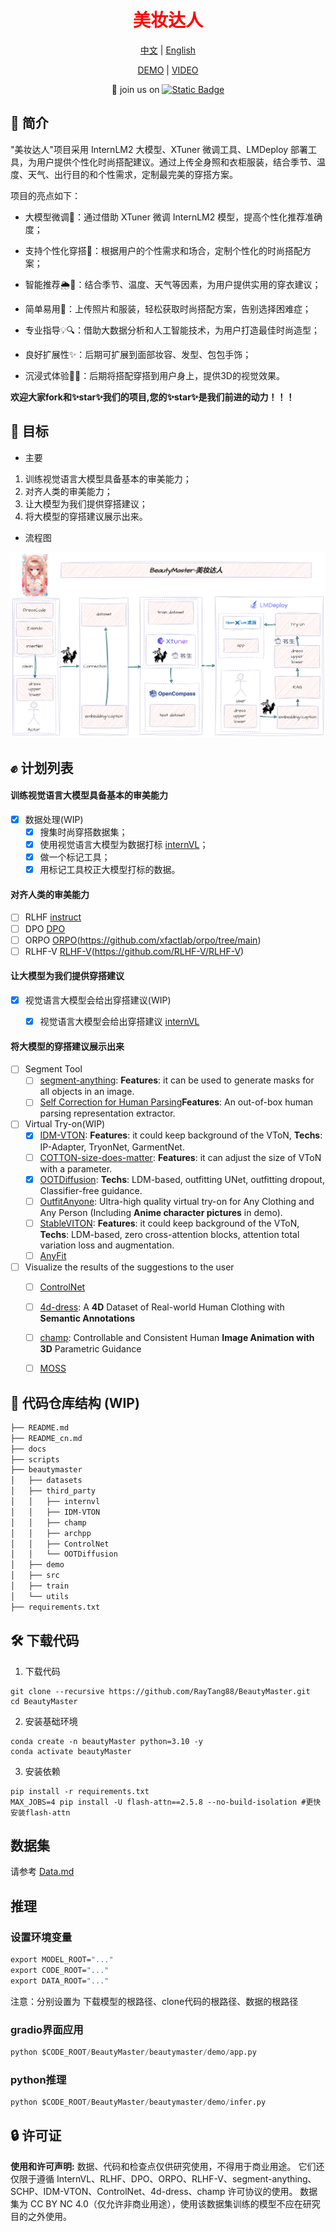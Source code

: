 <div align="center">

  <h1 style="color: #FF0000;"> 美妆达人</h1>
  
  [中文](README.md) | [English](README_en.md)

  [DEMO](https://openxlab.org.cn/apps/detail/raytang88/BeautyMaster-OpenXLab) | [VIDEO](https://www.bilibili.com/video/BV1Vz421b7D3)

  👋 join us on [![Static Badge](https://img.shields.io/badge/-grey?style=social&logo=wechat&label=WeChat)](./assets/wechat.jpg)

</div>

## 📘 简介
"美妆达人"项目采用 InternLM2 大模型、XTuner 微调工具、LMDeploy 部署工具，为用户提供个性化时尚搭配建议。通过上传全身照和衣柜服装，结合季节、温度、天气、出行目的和个性需求，定制最完美的穿搭方案。

项目的亮点如下：

- 大模型微调🔧：通过借助 XTuner 微调 InternLM2 模型，提高个性化推荐准确度；

- 支持个性化穿搭👗：根据用户的个性需求和场合，定制个性化的时尚搭配方案；

- 智能推荐🌦️📅：结合季节、温度、天气等因素，为用户提供实用的穿衣建议；

- 简单易用📸：上传照片和服装，轻松获取时尚搭配方案，告别选择困难症；

- 专业指导💡🔍：借助大数据分析和人工智能技术，为用户打造最佳时尚造型；

- 良好扩展性✨：后期可扩展到面部妆容、发型、包包手饰；

- 沉浸式体验🎨🌟：后期将搭配穿搭到用户身上，提供3D的视觉效果。

**欢迎大家fork和✨star✨我们的项目,您的✨star✨是我们前进的动力！！！**

## 💪 目标

- 主要
1. 训练视觉语言大模型具备基本的审美能力；
2. 对齐人类的审美能力；
3. 让大模型为我们提供穿搭建议；
4. 将大模型的穿搭建议展示出来。

- 流程图

<p align="center">
    <img src="./assets/BeautyMaster.png" alt="alt text">
</p>


## ✊ 计划列表

#### 训练视觉语言大模型具备基本的审美能力
- [x] 数据处理(WIP)
  - [x] 搜集时尚穿搭数据集；
  - [x] 使用视觉语言大模型为数据打标 [internVL](https://internvl.opengvlab.com/)；
  - [x] 做一个标记工具；
  - [x] 用标记工具校正大模型打标的数据。

#### 对齐人类的审美能力

- [ ] RLHF [instruct](https://arxiv.org/pdf/2203.02155.pdf)
- [ ] DPO [DPO](https://arxiv.org/abs/2305.18290)
- [ ] ORPO [ORPO](https://arxiv.org/abs/2403.07691)(https://github.com/xfactlab/orpo/tree/main)
- [ ] RLHF-V [RLHF-V](https://arxiv.org/abs/2312.00849)(https://github.com/RLHF-V/RLHF-V)

#### 让大模型为我们提供穿搭建议
- [x] 视觉语言大模型会给出穿搭建议(WIP)
  - [x] 视觉语言大模型会给出穿搭建议 [internVL](https://internvl.opengvlab.com/)


#### 将大模型的穿搭建议展示出来

- [ ] Segment Tool
  - [ ] [segment-anything](https://github.com/facebookresearch/segment-anything): **Features**: it can be used to generate masks for all objects in an image.
  - [ ] [Self Correction for Human Parsing](https://github.com/TannedCung/SCHP)**Features**: An out-of-box human parsing representation extractor.
- [ ] Virtual Try-on(WIP)
  - [x] [IDM-VTON](https://github.com/yisol/IDM-VTON): **Features**: it could keep background of the VToN, **Techs**: IP-Adapter, TryonNet, GarmentNet.
  - [ ] [COTTON-size-does-matter](https://github.com/cotton6/COTTON-size-does-matter): **Features**: it can adjust the size of VToN with a parameter.
  - [x] [OOTDiffusion](https://github.com/levihsu/OOTDiffusion): **Techs**: LDM-based, outfitting UNet, outfitting dropout, Classifier-free guidance.
  - [ ] [OutfitAnyone](https://github.com/HumanAIGC/OutfitAnyone): Ultra-high quality virtual try-on for Any Clothing and Any Person (Including **Anime character pictures** in demo).
  - [ ] [StableVITON](https://github.com/rlawjdghek/StableVITON): **Features**: it could keep background of the VToN, **Techs**: LDM-based, zero cross-attention blocks, attention total variation loss and augmentation.
  - [ ] [AnyFit](https://colorful-liyu.github.io/anyfit-page/)

- [ ] Visualize the results of the suggestions to the user
  - [ ] [ControlNet](https://github.com/lllyasviel/ControlNet)
  - [ ] [4d-dress](https://github.com/eth-ait/4d-dress): A **4D** Dataset of Real-world Human Clothing with **Semantic Annotations**
  - [ ] [champ](https://github.com/fudan-generative-vision/champ): Controllable and Consistent Human **Image Animation with 3D** Parametric Guidance
  - [ ] [MOSS](https://github.com/3DHumanRehab/MOSS)


## 📂 代码仓库结构 (WIP)

```Bash
├── README.md
├── README_cn.md
├── docs
├── scripts
├── beautymaster
│   ├── datasets
│   ├── third_party
│   │   ├── internvl
│   │   ├── IDM-VTON                     
│   │   ├── champ
│   │   ├── archpp
│   │   ├── ControlNet
│   │   └── OOTDiffusion
│   ├── demo
│   ├── src
│   ├── train     
│   └── utils
├── requirements.txt
```

## 🛠️ 下载代码

1. 下载代码
```
git clone --recursive https://github.com/RayTang88/BeautyMaster.git
cd BeautyMaster
```
2. 安装基础环境
```
conda create -n beautyMaster python=3.10 -y
conda activate beautyMaster

```
3. 安装依赖
```
pip install -r requirements.txt
MAX_JOBS=4 pip install -U flash-attn==2.5.8 --no-build-isolation #更快安装flash-attn
```


## 数据集
请参考 [Data.md](docs/Data.md)


## 推理

### 设置环境变量
```cmd
export MODEL_ROOT="..."
export CODE_ROOT="..."
export DATA_ROOT="..."
```

注意：分别设置为 下载模型的根路径、clone代码的根路径、数据的根路径
### gradio界面应用
```Python
python $CODE_ROOT/BeautyMaster/beautymaster/demo/app.py
```

### python推理
```Python
python $CODE_ROOT/BeautyMaster/beautymaster/demo/infer.py
```

## 🔒 许可证
**使用和许可声明:** 数据、代码和检查点仅供研究使用，不得用于商业用途。 它们还仅限于遵循 InternVL、RLHF、DPO、ORPO、RLHF-V、segment-anything、SCHP、IDM-VTON、ControlNet、4d-dress、champ 许可协议的使用。 数据集为 CC BY NC 4.0（仅允许非商业用途），使用该数据集训练的模型不应在研究目的之外使用。

